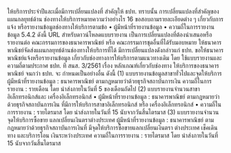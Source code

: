 ให้บริการประจําปีและเมื่อมีการเปลี่ยนแปลงที่
สําคัญให้ ธปท. ทราบนั้น
การเปลี่ยนแปลงที่สําคัญของแผนกลยุทธ์ด้าน
ช่องทางให้บริการหมายความว่าอย่างไร
16 ขอสอบถามรายละเอียดต่าง ๆ เกี่ยวกับการแจ้ง
หรือรายงานข้อมูลช่องทางให้บริการตามข้อ
• ผู้มีหน้าที่รายงานข้อมูล
• ความถี่ในการรายงานข้อมูล
5.4.2 ดังนี้
URL สำหรับดาวน์โหลดแบบรายงาน
เป็นการเปลี่ยนแปลงที่ต้องนําเสนอหรือรายงานต่อ
คณะกรรมการของธนาคารพาณิชย์ หรือ
คณะกรรมการชุดอื่นที่ได้รับมอบหมาย ให้ธนาคาร
พาณิชย์จัดส่งแผนกลยุทธ์ด้านช่องทางให้บริการที่ได้
มีการเปลี่ยนแปลงดังกล่าวแก่ ธปท.
ขอให้ธนาคารพาณิชย์แจ้งหรือรายงานข้อมูล
เกี่ยวกับช่องทางการให้บริการตามแนวทางเดิม โดย
ใช้แบบรายงานและความถี่ตามประกาศ ธปท. ที
สนส. 3/2561 เรื่อง หลักเกณฑ์เกี่ยวกับช่องทาง
ให้บริการของธนาคารพาณิชย์ จนกว่า ธปท. จะ
กําหนดเป็นอย่างอื่น ดังนี้
(1) แบบรายงานข้อมูลสาขาทั่วไปและจุดให้บริการ
ผู้มีหน้าที่รายงานข้อมูล : ธนาคารพาณิชย์
ตามกฎหมายว่าด้วยธุรกิจสถาบันการเงิน
ความถี่ในการรายงาน : รายเดือน โดย
นําส่งภายในวันที่ 5 ของเดือนถัดไป
(2) แบบรายงานจำนวนสาขาอิเล็กทรอนิกส์และ
เครื่องอิเล็กทรอนิกส์
• ผู้มีหน้าที่รายงานข้อมูล : ธนาคารพาณิชย์
ตามกฎหมายว่าด้วยธุรกิจสถาบันการเงิน
ที่มีการให้บริการสาขาอิเล็กทรอนิกส์ หรือ
เครื่องอิเล็กทรอนิกส์
• ความถี่ในการรายงาน : รายไตรมาส โดย
น่าส่งภายในวันที่ 15 นับจากวันสิ้นไตรมาส
(3) แบบรายงานจำนวนจุดให้บริการซื้อขาย
แลกเปลี่ยนเงินตราต่างประเทศ
ผู้มีหน้าที่รายงานข้อมูล : ธนาคารพาณิชย์
ตามกฎหมายว่าด้วยธุรกิจสถาบันการเงินที่
มีจุดให้บริการซื้อขายแลกเปลี่ยนเงินตรา
ต่างประเทศ เช็คเดินทาง และบริการโอน
เงินระหว่างประเทศ
ความถี่ในการรายงาน : รายไตรมาส โดย
นําส่งภายในวันที่ 15 นับจากวันสิ้นไตรมาส
